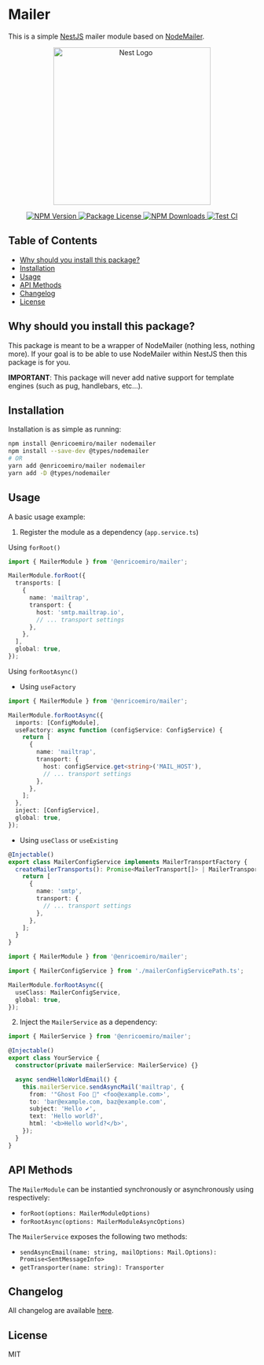 # Mailer

This is a simple [NestJS](https://nestjs.com/) mailer module based on [NodeMailer](npmjs.com/package/nodemailer).

<p align="center">
  <a href="http://nestjs.com/">
    <img src="https://nestjs.com/img/logo_text.svg" width="320" alt="Nest Logo">
  </a>
</p>

<p align="center">
  <a href="https://www.npmjs.com/package/@enricoemiro/mailer">
    <img src="https://img.shields.io/npm/v/@enricoemiro/mailer.svg" alt="NPM Version" />
  </a>

  <a href="https://www.npmjs.com/package/@enricoemiro/mailer">
    <img src="https://img.shields.io/npm/l/@enricoemiro/mailer.svg" alt="Package License" />
  </a>

  <a href="https://www.npmjs.com/package/@enricoemiro/mailer">
    <img src="https://img.shields.io/npm/dm/@enricoemiro/mailer" alt="NPM Downloads" />
  </a>

  <a href="https://www.npmjs.com/package/@enricoemiro/mailer">
    <img src="https://github.com/enricoemiro/mailer/actions/workflows/test.yml/badge.svg" alt="Test CI" />
  </a>
</p>

## Table of Contents

- [Why should you install this package?](#why-should-you-install-this-package)
- [Installation](#installation)
- [Usage](#usage)
- [API Methods](#api-methods)
- [Changelog](#changelog)
- [License](#license)

## Why should you install this package?

This package is meant to be a wrapper of NodeMailer (nothing less, nothing more). If your goal is to be able to use NodeMailer within NestJS then this package is for you.

**IMPORTANT**: This package will never add native support for template engines (such as pug, handlebars, etc...).

## Installation

Installation is as simple as running:

```sh
npm install @enricoemiro/mailer nodemailer
npm install --save-dev @types/nodemailer
# OR
yarn add @enricoemiro/mailer nodemailer
yarn add -D @types/nodemailer
```

## Usage

A basic usage example:

1. Register the module as a dependency (`app.service.ts`)

Using `forRoot()`

```ts
import { MailerModule } from '@enricoemiro/mailer';

MailerModule.forRoot({
  transports: [
    {
      name: 'mailtrap',
      transport: {
        host: 'smtp.mailtrap.io',
        // ... transport settings
      },
    },
  ],
  global: true,
});
```

Using `forRootAsync()`

- Using `useFactory`

```ts
import { MailerModule } from '@enricoemiro/mailer';

MailerModule.forRootAsync({
  imports: [ConfigModule],
  useFactory: async function (configService: ConfigService) {
    return [
      {
        name: 'mailtrap',
        transport: {
          host: configService.get<string>('MAIL_HOST'),
          // ... transport settings
        },
      },
    ];
  },
  inject: [ConfigService],
  global: true,
});
```

- Using `useClass` or `useExisting`

```ts
@Injectable()
export class MailerConfigService implements MailerTransportFactory {
  createMailerTransports(): Promise<MailerTransport[]> | MailerTransport[] {
    return [
      {
        name: 'smtp',
        transport: {
          // ... transport settings
        },
      },
    ];
  }
}
```

```ts
import { MailerModule } from '@enricoemiro/mailer';

import { MailerConfigService } from './mailerConfigServicePath.ts';

MailerModule.forRootAsync({
  useClass: MailerConfigService,
  global: true,
});
```

2. Inject the `MailerService` as a dependency:

```ts
import { MailerService } from '@enricoemiro/mailer';

@Injectable()
export class YourService {
  constructor(private mailerService: MailerService) {}

  async sendHelloWorldEmail() {
    this.mailerService.sendAsyncMail('mailtrap', {
      from: '"Ghost Foo 👻" <foo@example.com>',
      to: 'bar@example.com, baz@example.com',
      subject: 'Hello ✔',
      text: 'Hello world?',
      html: '<b>Hello world?</b>',
    });
  }
}
```

## API Methods

The `MailerModule` can be instantied synchronously or asynchronously using respectively:

- `forRoot(options: MailerModuleOptions)`
- `forRootAsync(options: MailerModuleAsyncOptions)`

The `MailerService` exposes the following two methods:

- `sendAsyncEmail(name: string, mailOptions: Mail.Options): Promise<SentMessageInfo>`
- `getTransporter(name: string): Transporter`

## Changelog

All changelog are available [here](https://github.com/enricoemiro/mailer/releases).

## License

MIT
